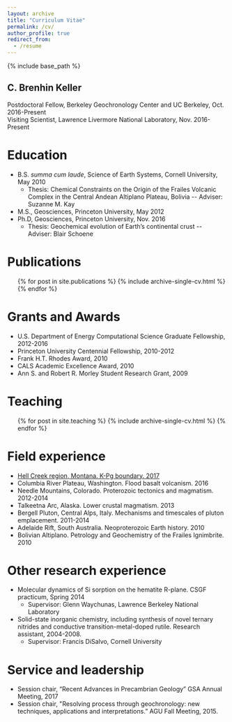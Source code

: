 ```yaml
---
layout: archive
title: "Curriculum Vitae"
permalink: /cv/
author_profile: true
redirect_from:
  - /resume
---
```

{% include base_path %}

C. Brenhin Keller
---
Postdoctoral Fellow, Berkeley Geochronology Center and UC Berkeley, Oct. 2016-Present <br/>
Visiting Scientist, Lawrence Livermore National Laboratory, Nov. 2016-Present


Education
======
* B.S. <i>summa cum laude</i>, Science of Earth Systems, Cornell University, May 2010
  * Thesis: Chemical Constraints on the Origin of the Frailes Volcanic Complex in the Central Andean Altiplano Plateau, Bolivia -- Adviser: Suzanne M. Kay
* M.S., Geosciences, Princeton University, May 2012
* Ph.D, Geosciences, Princeton University, Nov. 2016
  * Thesis: Geochemical evolution of Earth’s continental crust -- Adviser: Blair Schoene


Publications
======
  <ul>{% for post in site.publications %}
    {% include archive-single-cv.html %}
  {% endfor %}</ul>


Grants and Awards
======
* U.S. Department of Energy Computational Science Graduate Fellowship, 2012-2016
* Princeton University Centennial Fellowship, 2010-2012
* Frank H.T. Rhodes Award, 2010
* CALS Academic Excellence Award, 2010
* Ann S. and Robert R. Morley Student Research Grant, 2009


Teaching
======
  <ul>{% for post in site.teaching %}
    {% include archive-single-cv.html %}
  {% endfor %}</ul>


Field experience
======
* <a href="/portfolio/100-hell-creek-2017/">Hell Creek region, Montana. K-Pg boundary. 2017</a>
* Columbia River Plateau, Washington. Flood basalt volcanism. 2016
* Needle Mountains, Colorado. Proterozoic tectonics and magmatism. 2012-2014
* Talkeetna Arc, Alaska. Lower crustal magmatism. 2013
* Bergell Pluton, Central Alps, Italy. Mechanisms and timescales of pluton emplacement. 2011-2014
* Adelaide Rift, South Australia. Neoproterozoic Earth history. 2010
* Bolivian Altiplano. Petrology and Geochemistry of the Frailes Ignimbrite. 2010

Other research experience
======
* Molecular dynamics of Si sorption on the hematite R-plane. CSGF practicum, Spring 2014
  * Supervisor: Glenn Waychunas, Lawrence Berkeley National Laboratory
* Solid-state inorganic chemistry, including synthesis of novel ternary nitrides and conductive transition-metal-doped rutile. Research assistant, 2004-2008.
  * Supervisor: Francis DiSalvo, Cornell University
  
Service and leadership
======
* Session chair, “Recent Advances in Precambrian Geology” GSA Annual Meeting, 2017 
* Session chair, "Resolving process through geochronology: new techniques, applications and interpretations.” AGU Fall Meeting, 2015.
